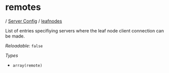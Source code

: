 # remotes

/ [Server Config](/ref/config/index.md) / [leafnodes](/ref/config/leafnodes/index.md) 

List of entries specifiying servers where the leaf
node client connection can be made.

*Reloadable*: `false`

*Types*

- `array(remote)`


